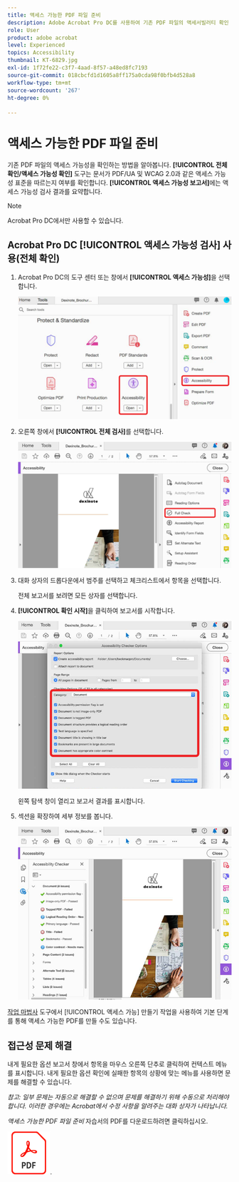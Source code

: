 ```yaml
---
title: 액세스 가능한 PDF 파일 준비
description: Adobe Acrobat Pro DC를 사용하여 기존 PDF 파일의 액세서빌러티 확인
role: User
product: adobe acrobat
level: Experienced
topics: Accessibility
thumbnail: KT-6829.jpg
exl-id: 1f72fe22-c3f7-4aad-8f57-a48ed8fc7193
source-git-commit: 018cbcfd1d1605a8ff175a0cda98f0bfb4d528a8
workflow-type: tm+mt
source-wordcount: '267'
ht-degree: 0%

---
```


# 액세스 가능한 PDF 파일 준비

기존 PDF 파일의 액세스 가능성을 확인하는 방법을 알아봅니다. **[!UICONTROL 전체 확인/액세스 가능성 확인]** 도구는 문서가 PDF/UA 및 WCAG 2.0과 같은 액세스 가능성 표준을 따르는지 여부를 확인합니다. **[!UICONTROL 액세스 가능성 보고서]**&#x200B;에는 액세스 가능성 검사 결과를 요약합니다.

>[!NOTE]
>
>Acrobat Pro DC에서만 사용할 수 있습니다.

## Acrobat Pro DC [!UICONTROL 액세스 가능성 검사] 사용(전체 확인)

1. Acrobat Pro DC의 도구 센터 또는 창에서 **[!UICONTROL 액세스 가능성]**&#x200B;을 선택합니다.

   ![접근성 1단계](../assets/Accessibility_1.png)

1. 오른쪽 창에서 **[!UICONTROL 전체 검사]**&#x200B;를 선택합니다.

   ![접근성 단계 2](../assets/Accessibility_2.png)

1. 대화 상자의 드롭다운에서 범주를 선택하고 체크리스트에서 항목을 선택합니다.

   전체 보고서를 보려면 모든 상자를 선택합니다.

1. **[!UICONTROL 확인 시작]**&#x200B;을 클릭하여 보고서를 시작합니다.

   ![접근성 3단계](../assets/Accessibility_3.png)

   왼쪽 탐색 창이 열리고 보고서 결과를 표시합니다.

1. 섹션을 확장하여 세부 정보를 봅니다.

   ![접근성 단계 4](../assets/Accessibility_4.png)

[작업 마법사](https://experienceleague.adobe.com/docs/document-cloud-learn/acrobat-learning/advanced-tasks/action.html) 도구에서 [!UICONTROL 액세스 가능] 만들기 작업을 사용하여 기본 단계를 통해 액세스 가능한 PDF를 만들 수도 있습니다.

## 접근성 문제 해결

내게 필요한 옵션 보고서 창에서 항목을 마우스 오른쪽 단추로 클릭하여 컨텍스트 메뉴를 표시합니다. 내게 필요한 옵션 확인에 실패한 항목의 상황에 맞는 메뉴를 사용하면 문제를 해결할 수 있습니다.

*참고: 일부 문제는 자동으로 해결할 수 없으며 문제를 해결하기 위해 수동으로 처리해야 합니다. 이러한 경우에는 Acrobat에서 수정 사항을 알려주는 대화 상자가 나타납니다.*

*액세스 가능한 PDF 파일 준비* 자습서의 PDF를 다운로드하려면 클릭하십시오.

[![내게 필요한 옵션 자습서를 다운로드합니다](../assets/acrobat_PDF_96.png)](../assets/AcrobatDCAccessible.pdf).
